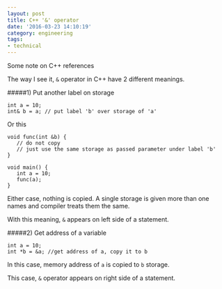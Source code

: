 ```yaml
---
layout: post
title: C++ '&' operator
date: '2016-03-23 14:10:19'
category: engineering
tags:
- technical
---
```


Some note on C++ references 

The way I see it, `&` operator in C++ have 2 different meanings. 

#####1) Put another label on storage

```language-cpp
int a = 10; 
int& b = a; // put label 'b' over storage of 'a'
```

Or this 

```language-cpp
void func(int &b) {
   // do not copy 
   // just use the same storage as passed parameter under label 'b'
}

void main() {
   int a = 10; 
   func(a); 
}
```

Either case, nothing is copied. A single storage is given more than one names and compiler treats them the same. 

With this meaning, `&` appears on left side of a statement. 

#####2) Get address of a variable
```language-cpp
int a = 10; 
int *b = &a; //get address of a, copy it to b
```

In this case, memory address of `a` is copied to `b` storage. 

This case, `&` operator appears on right side of a statement. 